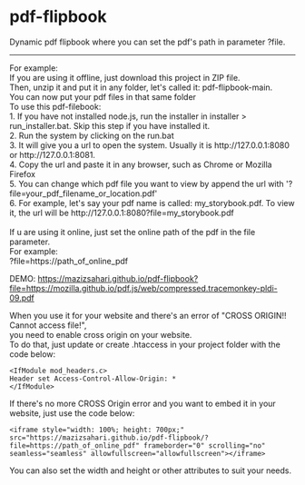 # pdf-flipbook
Dynamic pdf flipbook where you can set the pdf's path in parameter ?file. <br>
<hr>
For example: <br>
If you are using it offline, just download this project in ZIP file. <br>
Then, unzip it and put it in any folder, let's called it: pdf-flipbook-main. <br>
You can now put your pdf files in that same folder <br>
To use this pdf-filebook: <br>
1. If you have not installed node.js, run the installer in installer > run_installer.bat. Skip this step if you have installed it. <br>
2. Run the system by clicking on the run.bat <br>
3. It will give you a url to open the system. Usually it is http://127.0.0.1:8080 or http://127.0.0.1:8081. <br>
4. Copy the url and paste it in any browser, such as Chrome or Mozilla Firefox <br>
5. You can change which pdf file you want to view by append the url with '?file=your_pdf_filename_or_location.pdf' <br>
6. For example, let's say your pdf name is called: my_storybook.pdf. To view it, the url will be http://127.0.0.1:8080?file=my_storybook.pdf <br>
<br>
If u are using it online, just set the online path of the pdf in the file parameter. <br>
For example: <br>
?file=https://path_of_online_pdf <br>

DEMO:
https://mazizsahari.github.io/pdf-flipbook?file=https://mozilla.github.io/pdf.js/web/compressed.tracemonkey-pldi-09.pdf


When you use it for your website and there's an error of "CROSS ORIGIN!! Cannot access file!", <br>
you need to enable cross origin on your website. <br>
To do that, just update or create .htaccess in your project folder with the code below: <br>
```
<IfModule mod_headers.c>
Header set Access-Control-Allow-Origin: *
</IfModule>
```

If there's no more CROSS Origin error and you want to embed it in your website, just use the code below: <br>
```
<iframe style="width: 100%; height: 700px;" src="https://mazizsahari.github.io/pdf-flipbook/?file=https://path_of_online_pdf" frameborder="0" scrolling="no" seamless="seamless" allowfullscreen="allowfullscreen"></iframe>
```
You can also set the width and height or other attributes to suit your needs.
